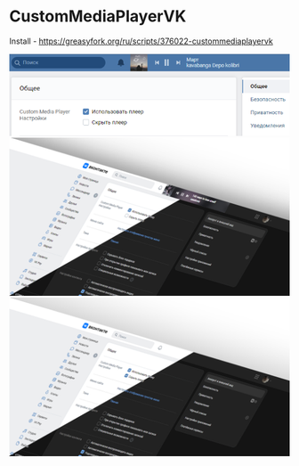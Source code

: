# CustomMediaPlayerVK

Install - https://greasyfork.org/ru/scripts/376022-custommediaplayervk

![1.jpg](https://github.com/UTINKA/CustomMediaPlayerVK/blob/master/screenshots/1.png)
![2.jpg](https://github.com/UTINKA/CustomMediaPlayerVK/blob/master/screenshots/2.png)
![3.jpg](https://github.com/UTINKA/CustomMediaPlayerVK/blob/master/screenshots/3.png)
